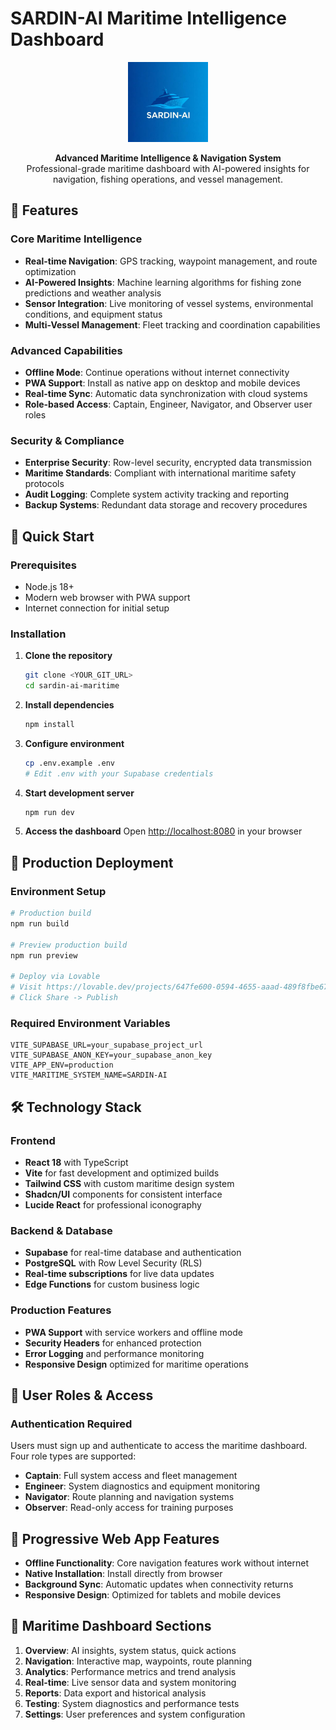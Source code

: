 # SARDIN-AI Maritime Intelligence Dashboard

<p align="center">
  <img src="public/pwa-512x512.png" alt="SARDIN-AI Logo" width="128" height="128">
</p>

<p align="center">
  <strong>Advanced Maritime Intelligence & Navigation System</strong><br>
  Professional-grade maritime dashboard with AI-powered insights for navigation, fishing operations, and vessel management.
</p>

## 🌊 Features

### Core Maritime Intelligence
- **Real-time Navigation**: GPS tracking, waypoint management, and route optimization
- **AI-Powered Insights**: Machine learning algorithms for fishing zone predictions and weather analysis  
- **Sensor Integration**: Live monitoring of vessel systems, environmental conditions, and equipment status
- **Multi-Vessel Management**: Fleet tracking and coordination capabilities

### Advanced Capabilities
- **Offline Mode**: Continue operations without internet connectivity
- **PWA Support**: Install as native app on desktop and mobile devices
- **Real-time Sync**: Automatic data synchronization with cloud systems
- **Role-based Access**: Captain, Engineer, Navigator, and Observer user roles

### Security & Compliance
- **Enterprise Security**: Row-level security, encrypted data transmission
- **Maritime Standards**: Compliant with international maritime safety protocols
- **Audit Logging**: Complete system activity tracking and reporting
- **Backup Systems**: Redundant data storage and recovery procedures

## 🚀 Quick Start

### Prerequisites
- Node.js 18+ 
- Modern web browser with PWA support
- Internet connection for initial setup

### Installation

1. **Clone the repository**
   ```bash
   git clone <YOUR_GIT_URL>
   cd sardin-ai-maritime
   ```

2. **Install dependencies**
   ```bash
   npm install
   ```

3. **Configure environment**
   ```bash
   cp .env.example .env
   # Edit .env with your Supabase credentials
   ```

4. **Start development server**
   ```bash
   npm run dev
   ```

5. **Access the dashboard**
   Open [http://localhost:8080](http://localhost:8080) in your browser

## 🔧 Production Deployment

### Environment Setup
```bash
# Production build
npm run build

# Preview production build
npm run preview

# Deploy via Lovable
# Visit https://lovable.dev/projects/647fe600-0594-4655-aaad-489f8fbe6786
# Click Share -> Publish
```

### Required Environment Variables
```env
VITE_SUPABASE_URL=your_supabase_project_url
VITE_SUPABASE_ANON_KEY=your_supabase_anon_key
VITE_APP_ENV=production
VITE_MARITIME_SYSTEM_NAME=SARDIN-AI
```

## 🛠️ Technology Stack

### Frontend
- **React 18** with TypeScript
- **Vite** for fast development and optimized builds
- **Tailwind CSS** with custom maritime design system
- **Shadcn/UI** components for consistent interface
- **Lucide React** for professional iconography

### Backend & Database
- **Supabase** for real-time database and authentication
- **PostgreSQL** with Row Level Security (RLS)
- **Real-time subscriptions** for live data updates
- **Edge Functions** for custom business logic

### Production Features
- **PWA Support** with service workers and offline mode
- **Security Headers** for enhanced protection
- **Error Logging** and performance monitoring
- **Responsive Design** optimized for maritime operations

## 🎯 User Roles & Access

### Authentication Required
Users must sign up and authenticate to access the maritime dashboard. Four role types are supported:

- **Captain**: Full system access and fleet management
- **Engineer**: System diagnostics and equipment monitoring  
- **Navigator**: Route planning and navigation systems
- **Observer**: Read-only access for training purposes

## 📱 Progressive Web App Features

- **Offline Functionality**: Core navigation features work without internet
- **Native Installation**: Install directly from browser
- **Background Sync**: Automatic updates when connectivity returns
- **Responsive Design**: Optimized for tablets and mobile devices

## 🚢 Maritime Dashboard Sections

1. **Overview**: AI insights, system status, quick actions
2. **Navigation**: Interactive map, waypoints, route planning
3. **Analytics**: Performance metrics and trend analysis
4. **Real-time**: Live sensor data and system monitoring
5. **Reports**: Data export and historical analysis
6. **Testing**: System diagnostics and performance tests
7. **Settings**: User preferences and system configuration

